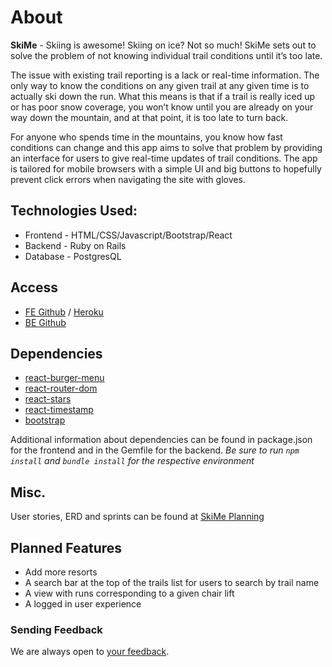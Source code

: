 # About
**SkiMe** - Skiing is awesome! Skiing on ice? Not so much! SkiMe sets out to solve the problem of not knowing individual trail conditions until it’s too late.

The issue with existing trail reporting is a lack or real-time information. The only way to know the conditions on any given trail at any given time is to actually ski down the run. What this means is that if a trail is really iced up or has poor snow coverage, you won’t know until you are already on your way down the mountain, and at that point, it is too late to turn back. 

For anyone who spends time in the mountains, you know how fast conditions can change and this app aims to solve that problem by providing an interface for users to give real-time updates of trail conditions. The app is tailored for mobile browsers with a simple UI and big buttons to hopefully prevent click errors when navigating the site with gloves.


## Technologies Used:
* Frontend - HTML/CSS/Javascript/Bootstrap/React
* Backend - Ruby on Rails
* Database - PostgresQL

## Access
 * [FE Github](https://github.com/kjkeaston/SkiMe) / [Heroku](https://ski-me.herokuapp.com/)
 * [BE Github](https://github.com/kjkeaston/SkiMe-api)
 
## Dependencies
* [react-burger-menu](https://www.npmjs.com/package/react-burger-menu)
* [react-router-dom](https://www.npmjs.com/package/react-router-dom)
* [react-stars](https://www.npmjs.com/package/react-stars)
* [react-timestamp](https://www.npmjs.com/package/react-timestamp)
* [bootstrap](https://getbootstrap.com/docs/4.0/getting-started/download/#npm)

Additional information about dependencies can be found in package.json for the frontend and in the Gemfile for the backend. *Be sure to run `npm install` and `bundle install` for the respective environment*

## Misc.
User stories, ERD and sprints can be found at [SkiMe Planning](https://docs.google.com/document/d/15cgaK5j1A_OZDtIFn_dI-0Qt21Q_IZt3b7RPJG8elDA/edit)
 
## Planned Features
* Add more resorts
* A search bar at the top of the trails list for users to search by trail name
* A view with runs corresponding to a given chair lift
* A logged in user experience 

### Sending Feedback
We are always open to [your feedback](https://github.com/kjkeaston/SkiMe/issues).
